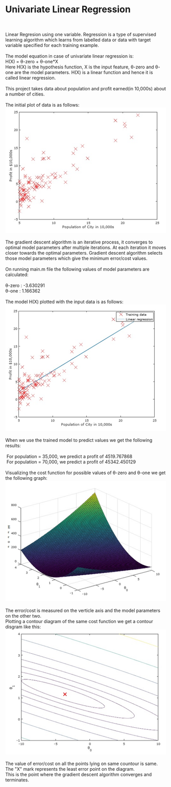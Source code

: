 # Univariate Linear Regression
<br><br>
Linear Regresion using one variable. Regression is a type of supervised learning algorithm which learns from labelled data or data with target variable specified for each training example.<br><br>
The model equation in case of univariate linear regression is:<br>
H(X) = θ-zero + θ-one\*X
<br>
Here H(X) is the hypothesis function, X is the input feature, θ-zero and θ-one are the model parameters. H(X) is a linear function and hence it is called linear regression.
<br><br>
This project takes data about population and profit earned(in 10,000s) about a number of cities.<br><br>
The initial plot of data is as follows:<br>
<img src="https://github.com/kailashmaurya/Machine-Learning/blob/master/Univariate%20Linear%20Regression/graphs/Data_Plot.JPG" style="margin-right: auto; margin-left: auto;"><br><br>
The gradient descent algorithm is an iterative process, it converges to optimal model parameters after multiple iterations. At each iteration it moves closer towards the optimal parameters. Gradient descent algorithm selects those model parameters which give the minimum error/cost values.<br><br>
On running main.m file the following values of model parameters are calculated:<br><br>
θ-zero : -3.630291<br>
θ-one  :  1.166362<br><br>
The model H(X) plotted with the input data is as follows:<br>
<img src="https://github.com/kailashmaurya/Machine-Learning/blob/master/Univariate%20Linear%20Regression/graphs/Model.jpg" style="margin-right: auto; margin-left: auto;"><br><br>
When we use the trained model to predict values we get the following results:<br><br>
&nbsp;For population = 35,000, we predict a profit of 4519.767868<br>
&nbsp;For population = 70,000, we predict a profit of 45342.450129<br><br>
Visualizing the cost function for possible values of θ-zero and θ-one we get the following graph:<br>
<img src="https://github.com/kailashmaurya/Machine-Learning/blob/master/Univariate%20Linear%20Regression/graphs/Cost_Function.jpg" style="margin-right: auto; margin-left: auto;"><br><br>
The error/cost is measured on the verticle axis and the model parameters on the other two.<br>
Plotting a contour diagram of the same cost function we get a contour disgram like this:
<img src="https://github.com/kailashmaurya/Machine-Learning/blob/master/Univariate%20Linear%20Regression/graphs/Cost_Contour.jpg" style="margin-right: auto; margin-left: auto;"><br><br>
The value of error/cost on all the points lying on same countour is same. The "X" mark represents the least error point on the diagram.<br>
This is the point where the gradient descent algorithm converges and terminates.
